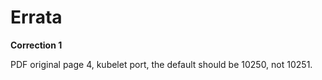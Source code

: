 # Errata

**Correction 1**

PDF original page 4, kubelet port, the default should be 10250, not 10251.